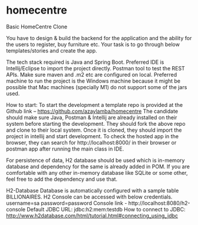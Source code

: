 # homecentre
Basic HomeCentre Clone

You have to design & build the backend for the application and the ability for the users to register, buy furniture etc.
Your task is to go through below templates/stories and create the app.

The tech stack required is Java and Spring Boot. Preferred IDE is Intellij/Eclipse to import the project directly. Postman tool to test the REST APIs.
Make sure maven and .m2 etc are configured on local.
Preferred machine to run the project is the Windows machine because it might be possible that Mac machines (specially M1) do not support some of the jars used.

How to start:
To start the development a template repo is provided at the Github link –
https://github.com/azaylamba/homecentre 
The candidate should make sure Java, Postman & Intellij are already installed on their system before starting the development. They should fork the above repo and clone to their local system. Once it is cloned, they should import the project in intellij and start development.
To check the hosted app in the browser, they can search for http://localhost:8000/ in their browser or postman app after running the main class in IDE.

For persistence of data, H2 database should be used which is in-memory database and dependency for the same is already added in POM. If you are comfortable with any other in-memory database like SQLite or some other, feel free to add the dependency and use that.


H2-Database
Database is automatically configured with a sample table BILLIONAIRES. H2 Console can be accessed with below credentials.
username=sa
password=password
Console link - http://localhost:8080/h2-console
Default JDBC URL: jdbc:h2:mem:testdb
How to connect to JDBC: http://www.h2database.com/html/tutorial.html#connecting_using_jdbc 
